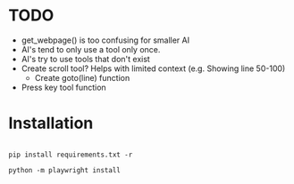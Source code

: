 # TODO
* get_webpage() is too confusing for smaller AI
* AI's tend to only use a tool only once.
* AI's try to use tools that don't exist
* Create scroll tool? Helps with limited context (e.g. Showing line 50-100)
    - Create goto(line) function
* Press key tool function

# Installation
<code>
pip install requirements.txt -r<br>
python -m playwright install
</code><br>